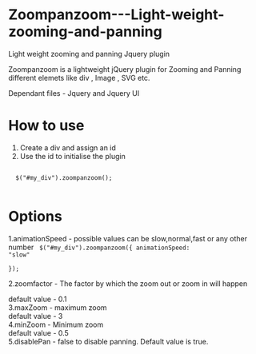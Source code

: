 # Zoompanzoom---Light-weight-zooming-and-panning
Light weight zooming and panning Jquery plugin

Zoompanzoom is a lightweight jQuery plugin for Zooming and Panning different elemets like div , Image , SVG etc.

Dependant files - Jquery and Jquery UI

# How to use 

1. Create a div and assign an id 
2. Use the id to initialise the plugin 
 <code>
  $("#my_div").zoompanzoom();
 </code>


# Options
1.animationSpeed - possible values can be slow,normal,fast or any other number
<code>
$("#my_div").zoompanzoom({
		animationSpeed: "slow"  
	});
	</code>
	
2.zoomfactor - The factor by which the zoom out or zoom in will happen  <br>

default value - 0.1 <br>
3.maxZoom - maximum zoom <br>
default value - 3<br>
4.minZoom - Minimum zoom<br>
default value - 0.5<br>
5.disablePan - false to disable panning. Default value is true.<br>

